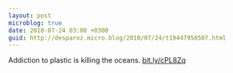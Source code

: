 ```yaml
---
layout: post
microblog: true
date: 2010-07-24 03:00 +0300
guid: http://desparoz.micro.blog/2010/07/24/t19447958507.html
---
```

Addiction to plastic is killing the oceans. [bit.ly/cPL8Zq](http://bit.ly/cPL8Zq)
